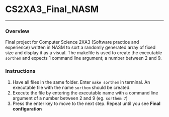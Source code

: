 # CS2XA3_Final_NASM
___
### Overview
Final project for Computer Science 2XA3 (Software practice and experience) written in NASM to sort a randomly generated array of fixed size and display it as a visual. The makefile is used to create the executable `sorthem` and expects 1 command line argument; a number between 2 and 9.
### Instructions
1. Have all files in the same folder. Enter `make sorthem` in terminal. An executable file with the name `sorthem` should be created.
2. Execute the file by entering the executable name with a command line argument of a number between 2 and 9 (eg. `sorthem 7`)
3. Press the enter key to move to the next step. Repeat until you see __Final configuration__
